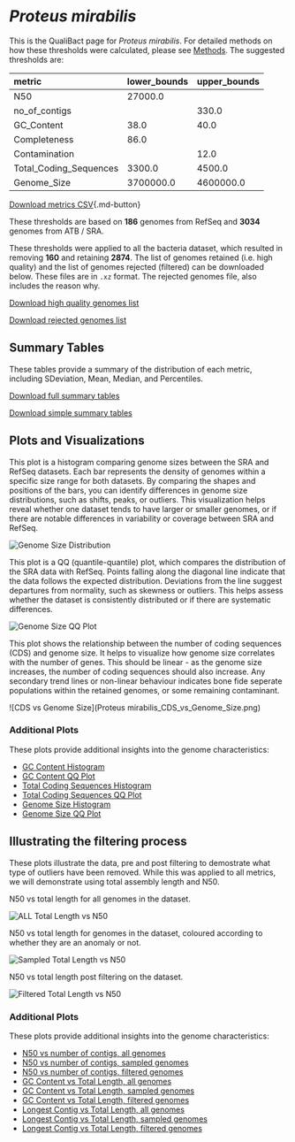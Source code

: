 # *Proteus mirabilis*

This is the QualiBact page for *Proteus mirabilis*. For detailed methods on how these thresholds were calculated, please see [Methods](../../methods.md).
The suggested thresholds are: 

| metric                 | lower_bounds   | upper_bounds   |
|:-----------------------|:---------------|:---------------|
| N50                    | 27000.0        |                |
| no_of_contigs          |                | 330.0          |
| GC_Content             | 38.0           | 40.0           |
| Completeness           | 86.0           |                |
| Contamination          |                | 12.0           |
| Total_Coding_Sequences | 3300.0         | 4500.0         |
| Genome_Size            | 3700000.0      | 4600000.0      |

[Download metrics CSV](Proteus_mirabilis_metrics.csv){.md-button}


These thresholds are based on **186** genomes from RefSeq and **3034** genomes from ATB / SRA.

These thresholds were applied to all the bacteria dataset, which resulted in removing **160** and retaining **2874**.
The list of genomes retained (i.e. high quality) and the list of genomes rejected (filtered) can be downloaded below. These files are in `.xz` format. The rejected genomes file, also includes the reason why.

[Download high quality genomes list](Proteus_mirabilis_high_quality_genomes.csv.xz)


[Download rejected genomes list](Proteus_mirabilis_filtered_out_genomes.csv.xz)



## Summary Tables
These tables provide a summary of the distribution of each metric, including SDeviation, Mean, Median, and Percentiles.

[Download full summary tables](summary.csv)

[Download simple summary tables](selected_summary.csv)

## Plots and Visualizations

This plot is a histogram comparing genome sizes between the SRA and RefSeq datasets. Each bar represents the density of genomes within a specific size range for both datasets. By comparing the shapes and positions of the bars, you can identify differences in genome size distributions, such as shifts, peaks, or outliers. This visualization helps reveal whether one dataset tends to have larger or smaller genomes, or if there are notable differences in variability or coverage between SRA and RefSeq.

![Genome Size Distribution](Genome_Size_refseq_histogram_kde.png)

This plot is a QQ (quantile-quantile) plot, which compares the distribution of the SRA data with RefSeq. Points falling along the diagonal line indicate that the data follows the expected distribution. Deviations from the line suggest departures from normality, such as skewness or outliers. This helps assess whether the dataset is consistently distributed or if there are systematic differences.

![Genome Size QQ Plot](Genome_Size_refseq_qqplot.png)

This plot shows the relationship between the number of coding sequences (CDS) and genome size. It helps to visualize how genome size correlates with the number of genes. This should be linear - as the genome size increases, the number of coding sequences should also increase. Any secondary trend lines or non-linear behaviour indicates bone fide seperate populations within the retained genomes, or some remaining contaminant. 

![CDS vs Genome Size](Proteus mirabilis_CDS_vs_Genome_Size.png)

### Additional Plots

These plots provide additional insights into the genome characteristics:

- [GC Content Histogram](GC_Content_refseq_histogram_kde.png)
- [GC Content QQ Plot](GC_Content_refseq_qqplot.png)
- [Total Coding Sequences Histogram](Total_Coding_Sequences_refseq_histogram_kde.png)
- [Total Coding Sequences QQ Plot](Total_Coding_Sequences_refseq_qqplot.png)
- [Genome Size Histogram](Genome_Size_refseq_histogram_kde.png)
- [Genome Size QQ Plot](Genome_Size_refseq_qqplot.png)
## Illustrating the filtering process
These plots illustrate the data, pre and post filtering to demostrate what type of outliers have been removed. While this was applied to all metrics, we will demonstrate using total assembly length and N50.

N50 vs total length for all genomes in the dataset.

![ALL Total Length vs N50](Proteus_mirabilis_all_total_length_N50.png)

N50 vs total length for genomes in the dataset, coloured according to whether they are an anomaly or not.

![Sampled Total Length vs N50](Proteus_mirabilis_sample_total_length_N50.png)

N50 vs total length post filtering on the dataset.

![Filtered Total Length vs N50](Proteus_mirabilis_filt_total_length_N50.png)

### Additional Plots

These plots provide additional insights into the genome characteristics:

- [N50 vs number of contigs, all genomes](Proteus_mirabilis_all_N50_number.png)
- [N50 vs number of contigs, sampled genomes](Proteus_mirabilis_sample_N50_number.png)
- [N50 vs number of contigs, filtered genomes](Proteus_mirabilis_filt_N50_number.png)
- [GC Content vs Total Length, all genomes](Proteus_mirabilis_all_total_length_GC_Content.png)
- [GC Content vs Total Length, sampled genomes](Proteus_mirabilis_sample_total_length_GC_Content.png)
- [GC Content vs Total Length, filtered genomes](Proteus_mirabilis_filt_total_length_GC_Content.png)
- [Longest Contig vs Total Length, all genomes](Proteus_mirabilis_all_total_length_longest.png)
- [Longest Contig vs Total Length, sampled genomes](Proteus_mirabilis_sample_total_length_longest.png)
- [Longest Contig vs Total Length, filtered genomes](Proteus_mirabilis_filt_total_length_longest.png)
